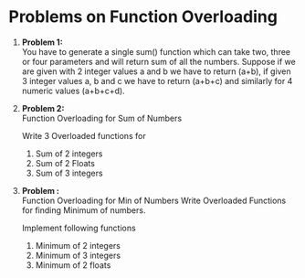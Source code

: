 # Problems on Function Overloading

1. **Problem 1:**\
   You have to generate a single sum() function which can take two, three or four parameters and will return sum of all the numbers. Suppose if we are given with 2 integer values a and b we have to return (a+b), if given 3 integer values a, b and c we have to return (a+b+c) and similarly for 4 numeric values (a+b+c+d).

2. **Problem 2:**\
   Function Overloading for Sum of Numbers

   Write 3 Overloaded functions for

   1. Sum of 2 integers
   2. Sum of 2 Floats
   3. Sum of 3 integers

3. **Problem :**\
   Function Overloading for Min of Numbers
   Write Overloaded Functions for finding Minimum of numbers.

   Implement following functions

   1. Minimum of 2 integers
   2. Minimum of 3 integers
   3. Minimum of 2 floats
